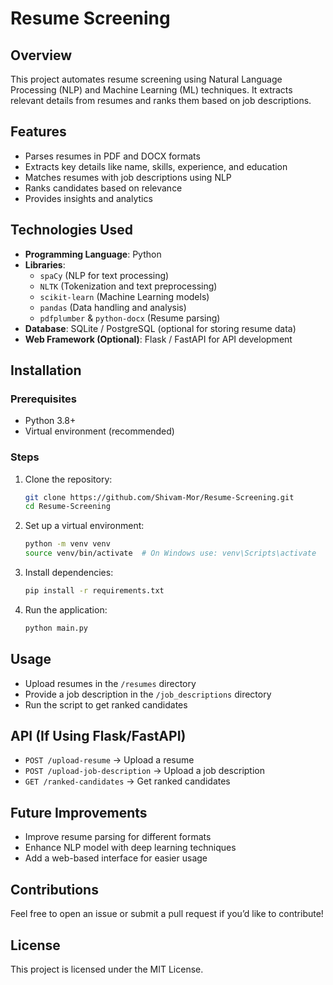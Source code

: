 # Resume Screening

## Overview
This project automates resume screening using Natural Language Processing (NLP) and Machine Learning (ML) techniques. It extracts relevant details from resumes and ranks them based on job descriptions.

## Features
- Parses resumes in PDF and DOCX formats
- Extracts key details like name, skills, experience, and education
- Matches resumes with job descriptions using NLP
- Ranks candidates based on relevance
- Provides insights and analytics

## Technologies Used
- **Programming Language**: Python
- **Libraries**:
  - `spaCy` (NLP for text processing)
  - `NLTK` (Tokenization and text preprocessing)
  - `scikit-learn` (Machine Learning models)
  - `pandas` (Data handling and analysis)
  - `pdfplumber` & `python-docx` (Resume parsing)
- **Database**: SQLite / PostgreSQL (optional for storing resume data)
- **Web Framework (Optional)**: Flask / FastAPI for API development

## Installation
### Prerequisites
- Python 3.8+
- Virtual environment (recommended)

### Steps
1. Clone the repository:
   ```sh
   git clone https://github.com/Shivam-Mor/Resume-Screening.git
   cd Resume-Screening
   ```
2. Set up a virtual environment:
   ```sh
   python -m venv venv
   source venv/bin/activate  # On Windows use: venv\Scripts\activate
   ```
3. Install dependencies:
   ```sh
   pip install -r requirements.txt
   ```
4. Run the application:
   ```sh
   python main.py
   ```

## Usage
- Upload resumes in the `/resumes` directory
- Provide a job description in the `/job_descriptions` directory
- Run the script to get ranked candidates

## API (If Using Flask/FastAPI)
- `POST /upload-resume` → Upload a resume
- `POST /upload-job-description` → Upload a job description
- `GET /ranked-candidates` → Get ranked candidates

## Future Improvements
- Improve resume parsing for different formats
- Enhance NLP model with deep learning techniques
- Add a web-based interface for easier usage

## Contributions
Feel free to open an issue or submit a pull request if you’d like to contribute!

## License
This project is licensed under the MIT License.

